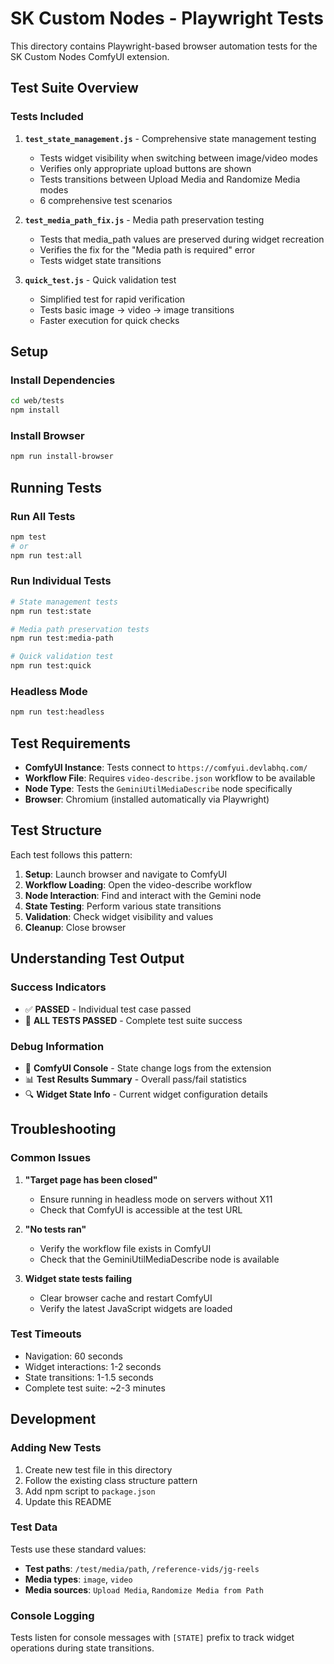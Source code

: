 # SK Custom Nodes - Playwright Tests

This directory contains Playwright-based browser automation tests for the SK Custom Nodes ComfyUI extension.

## Test Suite Overview

### Tests Included

1. **`test_state_management.js`** - Comprehensive state management testing

    - Tests widget visibility when switching between image/video modes
    - Verifies only appropriate upload buttons are shown
    - Tests transitions between Upload Media and Randomize Media modes
    - 6 comprehensive test scenarios

2. **`test_media_path_fix.js`** - Media path preservation testing

    - Tests that media_path values are preserved during widget recreation
    - Verifies the fix for the "Media path is required" error
    - Tests widget state transitions

3. **`quick_test.js`** - Quick validation test
    - Simplified test for rapid verification
    - Tests basic image → video → image transitions
    - Faster execution for quick checks

## Setup

### Install Dependencies

```bash
cd web/tests
npm install
```

### Install Browser

```bash
npm run install-browser
```

## Running Tests

### Run All Tests

```bash
npm test
# or
npm run test:all
```

### Run Individual Tests

```bash
# State management tests
npm run test:state

# Media path preservation tests
npm run test:media-path

# Quick validation test
npm run test:quick
```

### Headless Mode

```bash
npm run test:headless
```

## Test Requirements

-   **ComfyUI Instance**: Tests connect to `https://comfyui.devlabhq.com/`
-   **Workflow File**: Requires `video-describe.json` workflow to be available
-   **Node Type**: Tests the `GeminiUtilMediaDescribe` node specifically
-   **Browser**: Chromium (installed automatically via Playwright)

## Test Structure

Each test follows this pattern:

1. **Setup**: Launch browser and navigate to ComfyUI
2. **Workflow Loading**: Open the video-describe workflow
3. **Node Interaction**: Find and interact with the Gemini node
4. **State Testing**: Perform various state transitions
5. **Validation**: Check widget visibility and values
6. **Cleanup**: Close browser

## Understanding Test Output

### Success Indicators

-   ✅ **PASSED** - Individual test case passed
-   🎉 **ALL TESTS PASSED** - Complete test suite success

### Debug Information

-   📝 **ComfyUI Console** - State change logs from the extension
-   📊 **Test Results Summary** - Overall pass/fail statistics
-   🔍 **Widget State Info** - Current widget configuration details

## Troubleshooting

### Common Issues

1. **"Target page has been closed"**

    - Ensure running in headless mode on servers without X11
    - Check that ComfyUI is accessible at the test URL

2. **"No tests ran"**

    - Verify the workflow file exists in ComfyUI
    - Check that the GeminiUtilMediaDescribe node is available

3. **Widget state tests failing**
    - Clear browser cache and restart ComfyUI
    - Verify the latest JavaScript widgets are loaded

### Test Timeouts

-   Navigation: 60 seconds
-   Widget interactions: 1-2 seconds
-   State transitions: 1-1.5 seconds
-   Complete test suite: ~2-3 minutes

## Development

### Adding New Tests

1. Create new test file in this directory
2. Follow the existing class structure pattern
3. Add npm script to `package.json`
4. Update this README

### Test Data

Tests use these standard values:

-   **Test paths**: `/test/media/path`, `/reference-vids/jg-reels`
-   **Media types**: `image`, `video`
-   **Media sources**: `Upload Media`, `Randomize Media from Path`

### Console Logging

Tests listen for console messages with `[STATE]` prefix to track widget operations during state transitions.
